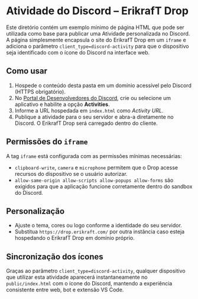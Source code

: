 # Atividade do Discord – ErikrafT Drop

Este diretório contém um exemplo mínimo de página HTML que pode ser utilizada como base para publicar uma Atividade personalizada no Discord. A página simplesmente encapsula o site do ErikrafT Drop em um `iframe` e adiciona o parâmetro `client_type=discord-activity` para que o dispositivo seja identificado com o ícone do Discord na interface web.

## Como usar

1. Hospede o conteúdo desta pasta em um domínio acessível pelo Discord (HTTPS obrigatório).
2. No [Portal de Desenvolvedores do Discord](https://discord.com/developers/applications), crie ou selecione um aplicativo e habilite a opção **Activities**.
3. Informe a URL hospedada em `index.html` como *Activity URL*.
4. Publique a atividade para o seu servidor e abra-a diretamente no Discord. O ErikrafT Drop será carregado dentro do cliente.

## Permissões do `iframe`

A tag `iframe` está configurada com as permissões mínimas necessárias:

- `clipboard-write`, `camera` e `microphone` permitem que o Drop acesse recursos do dispositivo se o usuário autorizar.
- `allow-same-origin allow-scripts allow-popups allow-forms` são exigidos para que a aplicação funcione corretamente dentro do sandbox do Discord.

## Personalização

- Ajuste o tema, cores ou logo conforme a identidade do seu servidor.
- Substitua `https://drop.erikraft.com/` por outra instância caso esteja hospedando o ErikrafT Drop em domínio próprio.

## Sincronização dos ícones

Graças ao parâmetro `client_type=discord-activity`, qualquer dispositivo que utilizar esta atividade aparecerá instantaneamente no `public/index.html` com o ícone do Discord, mantendo a experiência consistente entre web, bot e extensão VS Code.

